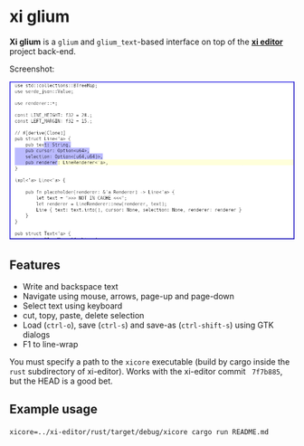 # xi glium

**Xi glium** is a `glium` and `glium_text`-based interface on top of the
[**xi editor**](https://github.com/google/xi-editor) project back-end.

Screenshot:

![xi glium](/screenshot.png?raw=true)

## Features

* Write and backspace text
* Navigate using mouse, arrows, page-up and page-down
* Select text using keyboard
* cut, topy, paste, delete selection
* Load (`ctrl-o`), save (`ctrl-s`) and save-as (`ctrl-shift-s`) using GTK dialogs
* F1 to line-wrap

You must specify a path to the `xicore` executable (build by cargo inside
the `rust` subdirectory of xi-editor). Works with the xi-editor commit ` 7f7b885`,
but the HEAD is a good bet.

## Example usage

`xicore=../xi-editor/rust/target/debug/xicore cargo run README.md`
